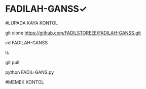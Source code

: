 # FADILAH-GANSS✓
#LUPADA KAYA KONTOL

git clone https://github.com/FADILSTOREEE/FADILAH-GANSS.git

cd FADILAH-GANSS

ls

git pull

python FADIL-GANS.py




#MEMEK KONTOL
